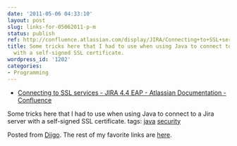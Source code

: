 ```yaml
---
date: '2011-05-06 04:33:10'
layout: post
slug: links-for-05062011-p-m
status: publish
ref: http://confluence.atlassian.com/display/JIRA/Connecting+to+SSL+services
title: Some tricks here that I had to use when using Java to connect to a Jira server
  with a self-signed SSL certificate.
wordpress_id: '1202'
categories:
- Programming
---
```



  * [Connecting to SSL services - JIRA 4.4 EAP - Atlassian Documentation - Confluence](http://confluence.atlassian.com/display/JIRA/Connecting+to+SSL+services)


Some tricks here that I had to use when using Java to connect to a Jira server with a self-signed SSL certificate.
 tags:                      [java](http://www.diigo.com/user/eobrain/java)            [security](http://www.diigo.com/user/eobrain/security)


Posted from [Diigo](http://www.diigo.com). The rest of my favorite links are [here](http://www.diigo.com/user/eobrain).
